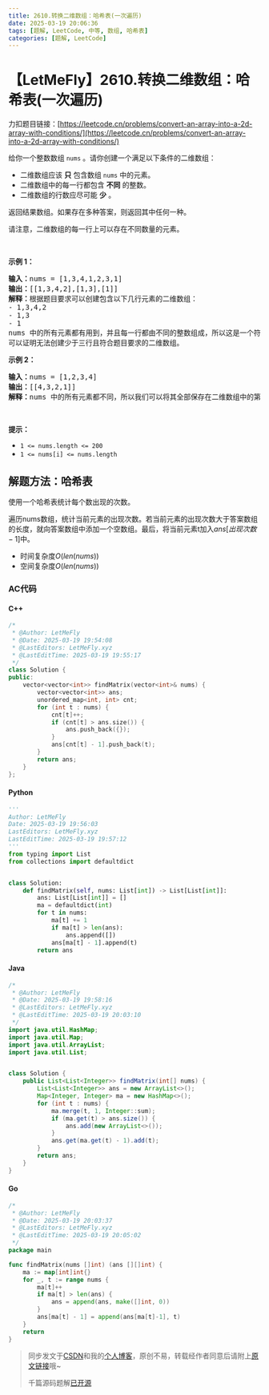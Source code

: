 ```yaml
---
title: 2610.转换二维数组：哈希表(一次遍历)
date: 2025-03-19 20:06:36
tags: [题解, LeetCode, 中等, 数组, 哈希表]
categories: [题解, LeetCode]
---
```


# 【LetMeFly】2610.转换二维数组：哈希表(一次遍历)

力扣题目链接：[https://leetcode.cn/problems/convert-an-array-into-a-2d-array-with-conditions/](https://leetcode.cn/problems/convert-an-array-into-a-2d-array-with-conditions/)

<p>给你一个整数数组 <code>nums</code> 。请你创建一个满足以下条件的二维数组：</p>

<ul>
	<li>二维数组应该 <strong>只</strong> 包含数组 <code>nums</code> 中的元素。</li>
	<li>二维数组中的每一行都包含 <strong>不同</strong> 的整数。</li>
	<li>二维数组的行数应尽可能 <strong>少</strong> 。</li>
</ul>

<p>返回结果数组。如果存在多种答案，则返回其中任何一种。</p>

<p>请注意，二维数组的每一行上可以存在不同数量的元素。</p>

<p>&nbsp;</p>

<p><strong>示例 1：</strong></p>

<pre><strong>输入：</strong>nums = [1,3,4,1,2,3,1]
<strong>输出：</strong>[[1,3,4,2],[1,3],[1]]
<strong>解释：</strong>根据题目要求可以创建包含以下几行元素的二维数组：
- 1,3,4,2
- 1,3
- 1
nums 中的所有元素都有用到，并且每一行都由不同的整数组成，所以这是一个符合题目要求的答案。
可以证明无法创建少于三行且符合题目要求的二维数组。</pre>

<p><strong>示例 2：</strong></p>

<pre><strong>输入：</strong>nums = [1,2,3,4]
<strong>输出：</strong>[[4,3,2,1]]
<strong>解释：</strong>nums 中的所有元素都不同，所以我们可以将其全部保存在二维数组中的第一行。
</pre>

<p>&nbsp;</p>

<p><strong>提示：</strong></p>

<ul>
	<li><code>1 &lt;= nums.length &lt;= 200</code></li>
	<li><code>1 &lt;= nums[i] &lt;= nums.length</code></li>
</ul>


    
## 解题方法：哈希表

使用一个哈希表统计每个数出现的次数。

遍历nums数组，统计当前元素的出现次数。若当前元素的出现次数大于答案数组的长度，就向答案数组中添加一个空数组。最后，将当前元素t加入$ans[出现次数-1]$中。

+ 时间复杂度$O(len(nums))$
+ 空间复杂度$O(len(nums))$

### AC代码

#### C++

```cpp
/*
 * @Author: LetMeFly
 * @Date: 2025-03-19 19:54:08
 * @LastEditors: LetMeFly.xyz
 * @LastEditTime: 2025-03-19 19:55:17
 */
class Solution {
public:
    vector<vector<int>> findMatrix(vector<int>& nums) {
        vector<vector<int>> ans;
        unordered_map<int, int> cnt;
        for (int t : nums) {
            cnt[t]++;
            if (cnt[t] > ans.size()) {
                ans.push_back({});
            }
            ans[cnt[t] - 1].push_back(t);
        }
        return ans;
    }
};
```

#### Python

```python
'''
Author: LetMeFly
Date: 2025-03-19 19:56:03
LastEditors: LetMeFly.xyz
LastEditTime: 2025-03-19 19:57:12
'''
from typing import List
from collections import defaultdict


class Solution:
    def findMatrix(self, nums: List[int]) -> List[List[int]]:
        ans: List[List[int]] = []
        ma = defaultdict(int)
        for t in nums:
            ma[t] += 1
            if ma[t] > len(ans):
                ans.append([])
            ans[ma[t] - 1].append(t)
        return ans

```

#### Java

```java
/*
 * @Author: LetMeFly
 * @Date: 2025-03-19 19:58:16
 * @LastEditors: LetMeFly.xyz
 * @LastEditTime: 2025-03-19 20:03:10
 */
import java.util.HashMap;
import java.util.Map;
import java.util.ArrayList;
import java.util.List;


class Solution {
    public List<List<Integer>> findMatrix(int[] nums) {
        List<List<Integer>> ans = new ArrayList<>();
        Map<Integer, Integer> ma = new HashMap<>();
        for (int t : nums) {
            ma.merge(t, 1, Integer::sum);
            if (ma.get(t) > ans.size()) {
                ans.add(new ArrayList<>());
            }
            ans.get(ma.get(t) - 1).add(t);
        }
        return ans;
    }
}
```

#### Go

```go
/*
 * @Author: LetMeFly
 * @Date: 2025-03-19 20:03:37
 * @LastEditors: LetMeFly.xyz
 * @LastEditTime: 2025-03-19 20:05:02
 */
package main

func findMatrix(nums []int) (ans [][]int) {
    ma := map[int]int{}
    for _, t := range nums {
        ma[t]++
        if ma[t] > len(ans) {
            ans = append(ans, make([]int, 0))
        }
        ans[ma[t] - 1] = append(ans[ma[t]-1], t)
    }
    return
}
```

> 同步发文于[CSDN](https://letmefly.blog.csdn.net/article/details/146379435/)和我的[个人博客](https://blog.letmefly.xyz/)，原创不易，转载经作者同意后请附上[原文链接](https://blog.letmefly.xyz/2025/03/19/LeetCode%202610.%E8%BD%AC%E6%8D%A2%E4%BA%8C%E7%BB%B4%E6%95%B0%E7%BB%84/)哦~
>
> 千篇源码题解[已开源](https://github.com/LetMeFly666/LeetCode)
